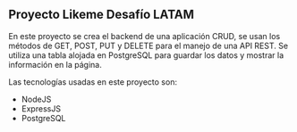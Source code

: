 <h2>Proyecto Likeme Desafío LATAM</h2>

<p>En este proyecto se crea el backend de una aplicación CRUD, se usan los métodos de GET, POST, PUT y DELETE para el manejo de una API REST. Se utiliza una tabla alojada en PostgreSQL para guardar los datos y mostrar la información en la página.</p>

<p>Las tecnologías usadas en este proyecto son:</p>

<ul>
    <li>NodeJS</li>
    <li>ExpressJS</li>
    <li>PostgreSQL</li>
</ul>

